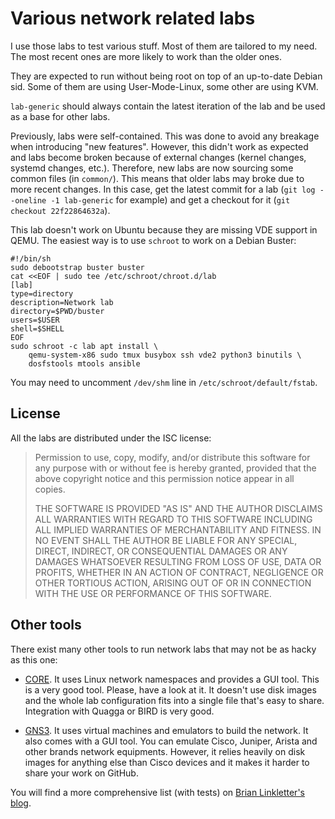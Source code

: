 Various network related labs
============================

I use those labs to test various stuff. Most of them are tailored to
my need. The most recent ones are more likely to work than the older
ones.

They are expected to run without being root on top of an up-to-date
Debian sid. Some of them are using User-Mode-Linux, some other are
using KVM.

`lab-generic` should always contain the latest iteration of the lab
and be used as a base for other labs.

Previously, labs were self-contained. This was done to avoid any
breakage when introducing "new features". However, this didn't work as
expected and labs become broken because of external changes (kernel
changes, systemd changes, etc.). Therefore, new labs are now sourcing
some common files (in `common/`). This means that older labs may broke
due to more recent changes. In this case, get the latest commit for a
lab (`git log --oneline -1 lab-generic` for example) and get a
checkout for it (`git checkout 22f22864632a`).

This lab doesn't work on Ubuntu because they are missing VDE support
in QEMU. The easiest way is to use `schroot` to work on a Debian
Buster:

    #!/bin/sh
    sudo debootstrap buster buster
    cat <<EOF | sudo tee /etc/schroot/chroot.d/lab
    [lab]
    type=directory
    description=Network lab
    directory=$PWD/buster
    users=$USER
    shell=$SHELL
    EOF
    sudo schroot -c lab apt install \
        qemu-system-x86 sudo tmux busybox ssh vde2 python3 binutils \
        dosfstools mtools ansible

You may need to uncomment `/dev/shm` line in `/etc/schroot/default/fstab`.

License
-------

All the labs are distributed under the ISC license:

> Permission to use, copy, modify, and/or distribute this software for any
> purpose with or without fee is hereby granted, provided that the above
> copyright notice and this permission notice appear in all copies.
>
> THE SOFTWARE IS PROVIDED "AS IS" AND THE AUTHOR DISCLAIMS ALL WARRANTIES
> WITH REGARD TO THIS SOFTWARE INCLUDING ALL IMPLIED WARRANTIES OF
> MERCHANTABILITY AND FITNESS. IN NO EVENT SHALL THE AUTHOR BE LIABLE FOR
> ANY SPECIAL, DIRECT, INDIRECT, OR CONSEQUENTIAL DAMAGES OR ANY DAMAGES
> WHATSOEVER RESULTING FROM LOSS OF USE, DATA OR PROFITS, WHETHER IN AN
> ACTION OF CONTRACT, NEGLIGENCE OR OTHER TORTIOUS ACTION, ARISING OUT OF
> OR IN CONNECTION WITH THE USE OR PERFORMANCE OF THIS SOFTWARE.

Other tools
-----------

There exist many other tools to run network labs that may not be as
hacky as this one:

 - [CORE](http://www.nrl.navy.mil/itd/ncs/products/core). It uses
   Linux network namespaces and provides a GUI tool. This is a very
   good tool. Please, have a look at it. It doesn't use disk images
   and the whole lab configuration fits into a single file that's easy
   to share. Integration with Quagga or BIRD is very good.

 - [GNS3](http://www.gns3.com/). It uses virtual machines and
   emulators to build the network. It also comes with a GUI tool. You
   can emulate Cisco, Juniper, Arista and other brands network
   equipments. However, it relies heavily on disk images for anything
   else than Cisco devices and it makes it harder to share your work
   on GitHub.

You will find a more comprehensive list (with tests) on [Brian Linkletter's blog](http://www.brianlinkletter.com/open-source-network-simulators/).

